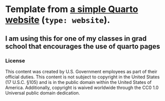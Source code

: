 # Template from [a simple Quarto website](https://nmfs-opensci.github.io/NOAA-quarto-simple/) (`type: website`). 

## I am using this for one of my classes in grad school that encourages the use of quarto pages

### License

This content was created by U.S. Government employees as part of their official duties. This content is not subject to copyright in the United States (17 U.S.C. §105) and is in the public domain within the United States of America. Additionally, copyright is waived worldwide through the CC0 1.0 Universal public domain dedication.


